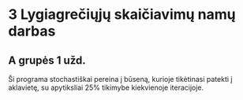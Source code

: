 # 3 Lygiagrečiųjų skaičiavimų namų darbas
## A grupės 1 užd.

Ši programa stochastiškai pereina į būseną, kurioje tikėtinasi patekti į aklavietę, su apytiksliai 25% tikimybe kiekvienoje iteracijoje.
